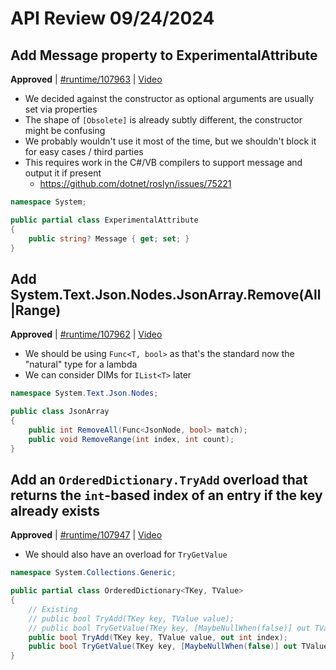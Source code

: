# API Review 09/24/2024

## Add Message property to ExperimentalAttribute

**Approved** | [#runtime/107963](https://github.com/dotnet/runtime/issues/107963#issuecomment-2371903372) | [Video](https://www.youtube.com/watch?v=XAEbP9V7M5Q&t=0h0m0s)

* We decided against the constructor as optional arguments are usually set via properties
* The shape of `[Obsolete]` is already subtly different, the constructor might be confusing
* We probably wouldn't use it most of the time, but we shouldn't block it for easy cases / third parties
* This requires work in the C#/VB compilers to support message and output it if present
    - https://github.com/dotnet/roslyn/issues/75221

```C#
namespace System;

public partial class ExperimentalAttribute
{
    public string? Message { get; set; }
}
```
## Add System.Text.Json.Nodes.JsonArray.Remove(All|Range)

**Approved** | [#runtime/107962](https://github.com/dotnet/runtime/issues/107962#issuecomment-2371922756) | [Video](https://www.youtube.com/watch?v=XAEbP9V7M5Q&t=0h21m28s)

* We should be using `Func<T, bool>` as that's the standard now the "natural" type for a lambda
* We can consider DIMs for `IList<T>` later

```C#
namespace System.Text.Json.Nodes;

public class JsonArray
{
    public int RemoveAll(Func<JsonNode, bool> match);
    public void RemoveRange(int index, int count);
}
```
## Add an `OrderedDictionary.TryAdd` overload that returns the `int`-based index of an entry if the key already exists

**Approved** | [#runtime/107947](https://github.com/dotnet/runtime/issues/107947#issuecomment-2371941944) | [Video](https://www.youtube.com/watch?v=XAEbP9V7M5Q&t=0h31m56s)

* We should also have an overload for `TryGetValue`

```C#
namespace System.Collections.Generic;

public partial class OrderedDictionary<TKey, TValue>
{
    // Existing
    // public bool TryAdd(TKey key, TValue value);
    // public bool TryGetValue(TKey key, [MaybeNullWhen(false)] out TValue value);
    public bool TryAdd(TKey key, TValue value, out int index);
    public bool TryGetValue(TKey key, [MaybeNullWhen(false)] out TValue value, out int index);
}
```

